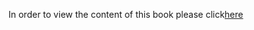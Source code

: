 In order to view the content of this book please click[here](https://libdash.github.io/DASH_R_programming)
